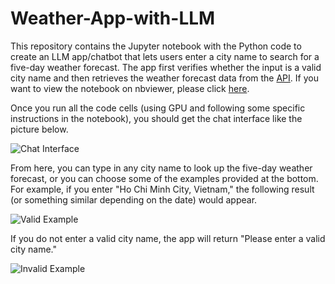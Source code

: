 # Weather-App-with-LLM

This repository contains the Jupyter notebook with the Python code to create an LLM app/chatbot that lets users enter a city name to search for a five-day weather forecast. The app first verifies whether the input is a valid city name and then retrieves the weather forecast data from the [API](https://www.visualcrossing.com/weather/weather-data-services). If you want to view the notebook on nbviewer, please click [here](https://nbviewer.org/github/ducvktran/Weather-App-with-LLM/blob/main/Weather_App_with_LLM.ipynb).

Once you run all the code cells (using GPU and following some specific instructions in the notebook), you should get the chat interface like the picture below.

![Chat Interface](https://github.com/user-attachments/assets/5328a731-d5a4-4452-8acd-7446c020a7f5)

From here, you can type in any city name to look up the five-day weather forecast, or you can choose some of the examples provided at the bottom. For example, if you enter "Ho Chi Minh City, Vietnam," the following result (or something similar depending on the date) would appear.

![Valid Example](https://github.com/user-attachments/assets/1cc940f5-65b9-439e-9854-dd5bcd9e7733)

If you do not enter a valid city name, the app will return "Please enter a valid city name."

![Invalid Example](https://github.com/user-attachments/assets/63c26d15-4d91-4f14-a5bb-8f98e36fc1f2)
